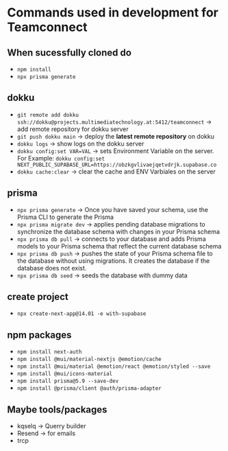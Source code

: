 
# Commands used in development for Teamconnect

## When sucessfully cloned do
- `npm install`
- `npx prisma generate`

## dokku
- `git remote add dokku ssh://dokku@projects.multimediatechnology.at:5412/teamconnect` -> add remote repository for dokku server
- `git push dokku main` -> deploy the **latest remote repository** on dokku
- `dokku logs` -> show logs on the dokku server
- `dokku config:set VAR=VAL` -> sets Environment Variable on the server. For Example: `dokku config:set NEXT_PUBLIC_SUPABASE_URL=https://obzkgvlivaejqetvdrjk.supabase.co`
- `dokku cache:clear` -> clear the cache and ENV Varbiales on the server

## prisma
- `npx prisma generate` -> Once you have saved your schema, use the Prisma CLI to generate the Prisma
- `npx prisma migrate dev` ->  applies pending database migrations to synchronize the database schema with changes in your Prisma schema
- `npx prisma db pull` -> connects to your database and adds Prisma models to your Prisma schema that reflect the current database schema
- `npx prisma db push` -> pushes the state of your Prisma schema file to the database without using migrations. It creates the database if the database does not exist.
- `npx prisma db seed` -> seeds the database with dummy data

## create project
- `npx create-next-app@14.01 -e with-supabase`

## npm packages
- `npm install next-auth`
- `npm install @mui/material-nextjs @emotion/cache`
- `npm install @mui/material @emotion/react @emotion/styled --save`
- `npm install @mui/icons-material`
- `npm install prisma@5.9 --save-dev`
- `npm install @prisma/client @auth/prisma-adapter`

## Maybe tools/packages
- kqselq -> Querry builder
- Resend -> for emails
- trcp

